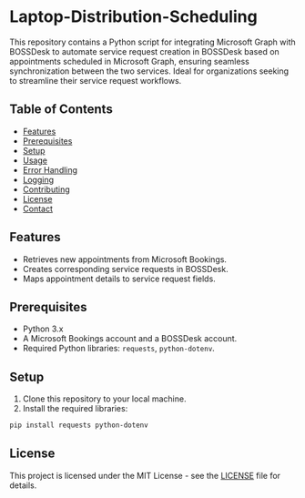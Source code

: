# Laptop-Distribution-Scheduling
This repository contains a Python script for integrating Microsoft Graph with BOSSDesk to automate service request creation in BOSSDesk based on appointments scheduled in Microsoft Graph, ensuring seamless synchronization between the two services. Ideal for organizations seeking to streamline their service request workflows.

## Table of Contents

- [Features](#features)
- [Prerequisites](#prerequisites)
- [Setup](#setup)
- [Usage](#usage)
- [Error Handling](#error-handling)
- [Logging](#logging)
- [Contributing](#contributing)
- [License](#license)
- [Contact](#contact)

## Features

- Retrieves new appointments from Microsoft Bookings.
- Creates corresponding service requests in BOSSDesk.
- Maps appointment details to service request fields.

## Prerequisites

- Python 3.x
- A Microsoft Bookings account and a BOSSDesk account.
- Required Python libraries: `requests`, `python-dotenv`.

## Setup

1. Clone this repository to your local machine.
2. Install the required libraries:

```bash
pip install requests python-dotenv
```

## License
This project is licensed under the MIT License - see the [LICENSE](LICENSE) file for details.

